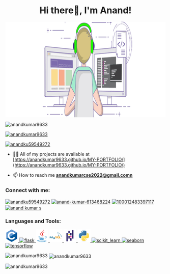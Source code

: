 <h1 align="center">Hi there👋, I'm Anand!</h1>
<p> <img align="center" alt="gif" src="https://github.com/anandkumar9633/anandkumar9633/blob/main/readme_header.gif" width="900" height="300"/> </p>
<p align="left">  <img src="https://komarev.com/ghpvc/?username=anandkumar9633&label=Profile%20views&color=0e75b6&style=flat" alt="anandkumar9633" /> </p>

<p align="left"> <a href="https://github.com/ryo-ma/github-profile-trophy"><img src="https://github-profile-trophy.vercel.app/?username=anandkumar9633" alt="anandkumar9633" /></a> </p>

<p align="left"> <a href="https://twitter.com/anandku59549272" target="blank"><img src="https://img.shields.io/twitter/follow/anandku59549272?logo=twitter&style=for-the-badge" alt="anandku59549272" /></a> </p>

- 👨‍💻 All of my projects are available at [https://anandkumar9633.github.io/MY-PORTFOLIO/](https://anandkumar9633.github.io/MY-PORTFOLIO/)

- 📫 How to reach me **anandkumarcse2022@gmail.comn**

<h3 align="left">Connect with me:</h3>
<p align="left">
<a href="https://twitter.com/anandku59549272" target="blank"><img align="center" src="https://raw.githubusercontent.com/rahuldkjain/github-profile-readme-generator/master/src/images/icons/Social/twitter.svg" alt="anandku59549272" height="30" width="40" /></a>
<a href="https://linkedin.com/in/anand-kumar-613468224" target="blank"><img align="center" src="https://raw.githubusercontent.com/rahuldkjain/github-profile-readme-generator/master/src/images/icons/Social/linked-in-alt.svg" alt="anand-kumar-613468224" height="30" width="40" /></a>
<a href="https://fb.com/100012483397117" target="blank"><img align="center" src="https://raw.githubusercontent.com/rahuldkjain/github-profile-readme-generator/master/src/images/icons/Social/facebook.svg" alt="100012483397117" height="30" width="40" /></a>
<a href="https://instagram.com/anand kumar s" target="blank"><img align="center" src="https://raw.githubusercontent.com/rahuldkjain/github-profile-readme-generator/master/src/images/icons/Social/instagram.svg" alt="anand kumar s" height="30" width="40" /></a>
</p>

<h3 align="left">Languages and Tools:</h3>
<p align="left"> <a href="https://www.cprogramming.com/" target="_blank" rel="noreferrer"> <img src="https://raw.githubusercontent.com/devicons/devicon/master/icons/c/c-original.svg" alt="c" width="40" height="40"/> </a> <a href="https://flask.palletsprojects.com/" target="_blank" rel="noreferrer"> <img src="https://www.vectorlogo.zone/logos/pocoo_flask/pocoo_flask-icon.svg" alt="flask" width="40" height="40"/> </a> <a href="https://www.java.com" target="_blank" rel="noreferrer"> <img src="https://raw.githubusercontent.com/devicons/devicon/master/icons/java/java-original.svg" alt="java" width="40" height="40"/> </a> <a href="https://www.mysql.com/" target="_blank" rel="noreferrer"> <img src="https://raw.githubusercontent.com/devicons/devicon/master/icons/mysql/mysql-original-wordmark.svg" alt="mysql" width="40" height="40"/> </a> <a href="https://pandas.pydata.org/" target="_blank" rel="noreferrer"> <img src="https://raw.githubusercontent.com/devicons/devicon/2ae2a900d2f041da66e950e4d48052658d850630/icons/pandas/pandas-original.svg" alt="pandas" width="40" height="40"/> </a> <a href="https://www.python.org" target="_blank" rel="noreferrer"> <img src="https://raw.githubusercontent.com/devicons/devicon/master/icons/python/python-original.svg" alt="python" width="40" height="40"/> </a> <a href="https://scikit-learn.org/" target="_blank" rel="noreferrer"> <img src="https://upload.wikimedia.org/wikipedia/commons/0/05/Scikit_learn_logo_small.svg" alt="scikit_learn" width="40" height="40"/> </a> <a href="https://seaborn.pydata.org/" target="_blank" rel="noreferrer"> <img src="https://seaborn.pydata.org/_images/logo-mark-lightbg.svg" alt="seaborn" width="40" height="40"/> </a> <a href="https://www.tensorflow.org" target="_blank" rel="noreferrer"> <img src="https://www.vectorlogo.zone/logos/tensorflow/tensorflow-icon.svg" alt="tensorflow" width="40" height="40"/> </a> </p>

<p><img align="left" src="https://github-readme-stats.vercel.app/api/top-langs?username=anandkumar9633&show_icons=true&locale=en&layout=compact" alt="anandkumar9633" /></p>

<p>&nbsp;<img align="center" src="https://github-readme-stats.vercel.app/api?username=anandkumar9633&show_icons=true&locale=en" alt="anandkumar9633" /></p>

<p><img align="center" src="https://github-readme-streak-stats.herokuapp.com/?user=anandkumar9633&" alt="anandkumar9633" /></p>
